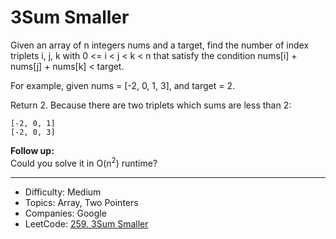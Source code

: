 # 3Sum Smaller

Given an array of n integers nums and a target, find the number of index triplets i, j, k with 0 <= i < j < k < n that satisfy the condition nums[i] + nums[j] + nums[k] < target.

For example, given nums = [-2, 0, 1, 3], and target = 2.

Return 2. Because there are two triplets which sums are less than 2:
```
[-2, 0, 1]
[-2, 0, 3]
```
**Follow up:**  
Could you solve it in O(n<sup>2</sup>) runtime?

---

* Difficulty: Medium
* Topics: Array, Two Pointers
* Companies: Google
* LeetCode: [259. 3Sum Smaller](https://leetcode.com/problems/3sum-smaller/description/)

